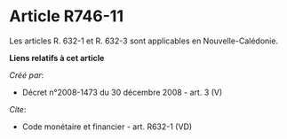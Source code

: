 # Article R746-11

Les articles R. 632-1 et R. 632-3 sont applicables en Nouvelle-Calédonie.

**Liens relatifs à cet article**

_Créé par_:

  - Décret n°2008-1473 du 30 décembre 2008 - art. 3 (V)

_Cite_:

  - Code monétaire et financier - art. R632-1 (VD)

